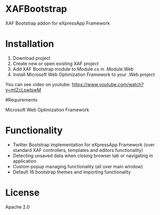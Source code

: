 # XAFBootstrap
XAF Bootstrap addon for eXpressApp Framework

# Installation
1. Download project
2. Create new or open existing XAF project
3. Add XAF Bootstrap module to Module.cs in .Module.Web
4. Install Microsoft Web Optimization Framework to your .Web project

You can see video on youtube: https://www.youtube.com/watch?v=mIZcLswlswM

#Requirements

Microsoft Web Optimization Framework

# Functionality

- Twitter Bootstrap implementation for eXpressApp Framework (over standard XAF controllers, templates and editors functionality)
- Detecting unsaved data when closing browser tab or navigating in application
- Custom popup managing functionality (all over main window)
- Default 16 bootstrap themes and importing functionality

# License
Apache 2.0
